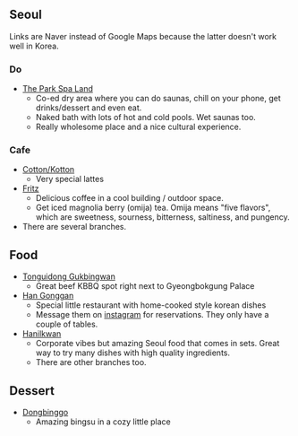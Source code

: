 ## Seoul

Links are Naver instead of Google Maps because the latter doesn't work well in Korea.

### Do
- [The Park Spa Land](https://naver.me/58NyIUaq)
	- Co-ed dry area where you can do saunas, chill on your phone, get drinks/dessert and even eat.
	- Naked bath with lots of hot and cold pools. Wet saunas too.
	- Really wholesome place and a nice cultural experience. 

### Cafe

- [Cotton/Kotton](https://naver.me/xgNZzvCL) 
	- Very special lattes
- [Fritz](https://naver.me/FJbEzN3D)
	- Delicious coffee in a cool building / outdoor space.
	- Get iced magnolia berry (omija) tea. Omija means "five flavors", which are sweetness, sourness, bitterness, saltiness, and pungency.
 - There are several branches.

## Food

- [Tonguidong Gukbingwan](https://naver.me/5PVBYGju)
	- Great beef KBBQ spot right next to Gyeongbokgung Palace
- [Han Gonggan](https://naver.me/FJbEzN3D)
	- Special little restaurant with home-cooked style korean dishes
	- Message them on [instagram](https://www.instagram.com/hangonggan/) for reservations. They only have a couple of tables.
- [Hanilkwan](https://naver.me/FlZOMk2O)
  - Corporate vibes but amazing Seoul food that comes in sets. Great way to try many dishes with high quality ingredients.
  - There are other branches too.

## Dessert

- [Dongbinggo](https://naver.me/IxsdzUxD)
  - Amazing bingsu in a cozy little place

